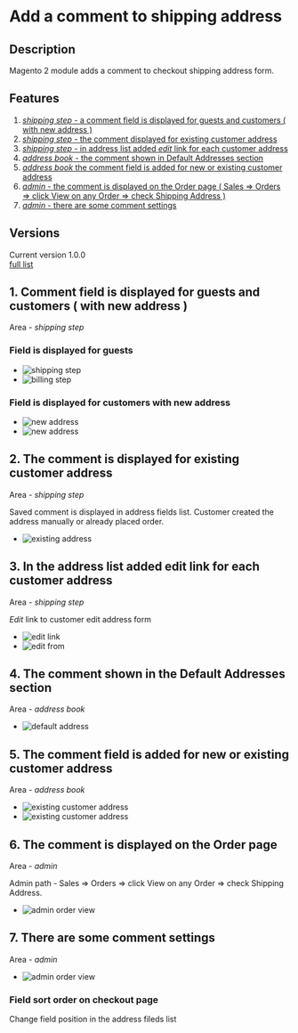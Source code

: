 # Add a comment to shipping address

## Description

Magento 2 module adds a comment to checkout shipping address form.

## Features

1. [*shipping step* - a comment field is displayed for guests and customers ( with new address )](#1)
2. [*shipping step* - the comment displayed for existing customer address](#2)
3. [*shipping step* - in address list added *edit* link for each customer address](#3)
4. [*address book* - the comment shown in Default Addresses section](#4)
5. [*address book* the comment field is added for new or existing customer address](#5)
6. [*admin* - the comment is displayed on the Order page ( Sales => Orders => click View on any Order => check Shipping Address )](#6)
7. [*admin* - there are some comment settings](#7)

## Versions

Current version 1.0.0  
[full list](./versions.md)  

## <a name="1"></a> 1. Comment field is displayed for guests and customers ( with new address )

Area - *shipping step* 

### Field is displayed for guests
- ![shipping step](./Doc/01-1-shipping-step.png)  
- ![billing step](./Doc/01-2-billing-step.png)  

### Field is displayed for customers with new address
- ![new address](./Doc/01-3-customer-new-address.png)
- ![new address](./Doc/01-4-customer-new-address.png)

## <a name="2"></a> 2. The comment is displayed for existing customer address

Area - *shipping step*

Saved comment is displayed in address fields list. Customer created the address manually or already placed order.

- ![existing address](./Doc/02-1-customer-existing-address.png)

## <a name="3"></a> 3. In the address list added edit link for each customer address

Area - *shipping step*

*Edit* link to customer edit address form

- ![edit link](./Doc/03-1-customer-address-edit-link.png)
- ![edit from](./Doc/03-2-customer-address-edit-form.png)

## <a name="4"></a> 4. The comment shown in the Default Addresses section

Area - *address book*

- ![default address](./Doc/04-1-default-address.png)

## <a name="5"></a> 5. The comment field is added for new or existing customer address

Area - *address book*

- ![existing customer address](./Doc/05-1-existing-customer-address.png)
- ![existing customer address](./Doc/05-2-new-customer-address.png)

## <a name="6"></a> 6. The comment is displayed on the Order page 

Area - *admin*

Admin path - Sales => Orders => click View on any Order => check Shipping Address.

- ![admin order view](./Doc/06-1-admin-order-view.png)

## <a name="7"></a> 7. There are some comment settings

Area - *admin*

- ![admin order view](./Doc/07-1-admin-comment-settings.png)

### Field sort order on checkout page

Change field position in the address fileds list
